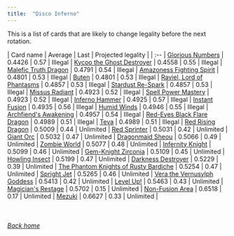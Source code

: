 ```yaml
---
title:  "Disco Inferno"
---
```


This is a list of cards that are likely to change legality before the next rotation.

| Card name | Average | Last | Projected legality |
| :-- |
[Glorious Numbers](https://db.ygoprodeck.com/card/?search=Glorious%20Numbers) | 0.4426 | 0.57 | Illegal |
[Kycoo the Ghost Destroyer](https://db.ygoprodeck.com/card/?search=Kycoo%20the%20Ghost%20Destroyer) | 0.4558 | 0.55 | Illegal |
[Malefic Truth Dragon](https://db.ygoprodeck.com/card/?search=Malefic%20Truth%20Dragon) | 0.4791 | 0.54 | Illegal |
[Amazoness Fighting Spirit](https://db.ygoprodeck.com/card/?search=Amazoness%20Fighting%20Spirit) | 0.4801 | 0.53 | Illegal |
[Buten](https://db.ygoprodeck.com/card/?search=Buten) | 0.4801 | 0.53 | Illegal |
[Raviel, Lord of Phantasms](https://db.ygoprodeck.com/card/?search=Raviel,%20Lord%20of%20Phantasms) | 0.4857 | 0.53 | Illegal |
[Stardust Re-Spark](https://db.ygoprodeck.com/card/?search=Stardust%20Re-Spark) | 0.4857 | 0.53 | Illegal |
[Missus Radiant](https://db.ygoprodeck.com/card/?search=Missus%20Radiant) | 0.4923 | 0.52 | Illegal |
[Spell Power Mastery](https://db.ygoprodeck.com/card/?search=Spell%20Power%20Mastery) | 0.4923 | 0.52 | Illegal |
[Inferno Hammer](https://db.ygoprodeck.com/card/?search=Inferno%20Hammer) | 0.4925 | 0.57 | Illegal |
[Instant Fusion](https://db.ygoprodeck.com/card/?search=Instant%20Fusion) | 0.4935 | 0.56 | Illegal |
[Humid Winds](https://db.ygoprodeck.com/card/?search=Humid%20Winds) | 0.4946 | 0.55 | Illegal |
[Archfiend's Awakening](https://db.ygoprodeck.com/card/?search=Archfiend's%20Awakening) | 0.4957 | 0.54 | Illegal |
[Red-Eyes Black Flare Dragon](https://db.ygoprodeck.com/card/?search=Red-Eyes%20Black%20Flare%20Dragon) | 0.4989 | 0.51 | Illegal |
[Teva](https://db.ygoprodeck.com/card/?search=Teva) | 0.4989 | 0.51 | Illegal |
[Red Rising Dragon](https://db.ygoprodeck.com/card/?search=Red%20Rising%20Dragon) | 0.5009 | 0.44 | Unlimited |
[Red Sprinter](https://db.ygoprodeck.com/card/?search=Red%20Sprinter) | 0.5031 | 0.42 | Unlimited |
[Giant Orc](https://db.ygoprodeck.com/card/?search=Giant%20Orc) | 0.5032 | 0.47 | Unlimited |
[Dragonmaid Sheou](https://db.ygoprodeck.com/card/?search=Dragonmaid%20Sheou) | 0.5066 | 0.49 | Unlimited |
[Zombie World](https://db.ygoprodeck.com/card/?search=Zombie%20World) | 0.5077 | 0.48 | Unlimited |
[Infernity Knight](https://db.ygoprodeck.com/card/?search=Infernity%20Knight) | 0.5099 | 0.46 | Unlimited |
[Gem-Knight Zirconia](https://db.ygoprodeck.com/card/?search=Gem-Knight%20Zirconia) | 0.5109 | 0.45 | Unlimited |
[Howling Insect](https://db.ygoprodeck.com/card/?search=Howling%20Insect) | 0.5199 | 0.47 | Unlimited |
[Darkness Destroyer](https://db.ygoprodeck.com/card/?search=Darkness%20Destroyer) | 0.5229 | 0.39 | Unlimited |
[The Phantom Knights of Rusty Bardiche](https://db.ygoprodeck.com/card/?search=The%20Phantom%20Knights%20of%20Rusty%20Bardiche) | 0.5254 | 0.47 | Unlimited |
[Spright Jet](https://db.ygoprodeck.com/card/?search=Spright%20Jet) | 0.5265 | 0.46 | Unlimited |
[Vera the Vernusylph Goddess](https://db.ygoprodeck.com/card/?search=Vera%20the%20Vernusylph%20Goddess) | 0.5413 | 0.42 | Unlimited |
[Level Up!](https://db.ygoprodeck.com/card/?search=Level%20Up!) | 0.5463 | 0.43 | Unlimited |
[Magician's Restage](https://db.ygoprodeck.com/card/?search=Magician's%20Restage) | 0.5702 | 0.15 | Unlimited |
[Non-Fusion Area](https://db.ygoprodeck.com/card/?search=Non-Fusion%20Area) | 0.6518 | 0.17 | Unlimited |
[Mezuki](https://db.ygoprodeck.com/card/?search=Mezuki) | 0.6627 | 0.33 | Unlimited |

<br>

###### [Back home](index)